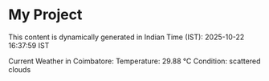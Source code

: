 # My Project

This content is dynamically generated in Indian Time (IST): 2025-10-22 16:37:59 IST


Current Weather in Coimbatore:
Temperature: 29.88 °C
Condition: scattered clouds
